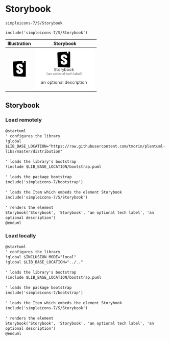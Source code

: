 # Storybook


```text
simpleicons-7/S/Storybook
```

```text
include('simpleicons-7/S/Storybook')
```



| Illustration | Storybook |
| :---: | :---: |
| ![illustration for Illustration](../../simpleicons-7/S/Storybook.png) | ![illustration for Storybook](../../simpleicons-7/S/Storybook.Local.png) |




## Storybook

### Load remotely
```plantuml
@startuml
' configures the library
!global $LIB_BASE_LOCATION="https://raw.githubusercontent.com/tmorin/plantuml-libs/master/distribution"

' loads the library's bootstrap
!include $LIB_BASE_LOCATION/bootstrap.puml

' loads the package bootstrap
include('simpleicons-7/bootstrap')

' loads the Item which embeds the element Storybook
include('simpleicons-7/S/Storybook')

' renders the element
Storybook('Storybook', 'Storybook', 'an optional tech label', 'an optional description')
@enduml
```

### Load locally
```plantuml
@startuml
' configures the library
!global $INCLUSION_MODE="local"
!global $LIB_BASE_LOCATION="../.."

' loads the library's bootstrap
!include $LIB_BASE_LOCATION/bootstrap.puml

' loads the package bootstrap
include('simpleicons-7/bootstrap')

' loads the Item which embeds the element Storybook
include('simpleicons-7/S/Storybook')

' renders the element
Storybook('Storybook', 'Storybook', 'an optional tech label', 'an optional description')
@enduml
```

